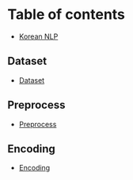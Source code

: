 # Table of contents

* [Korean NLP](README.md)

## Dataset

* [Dataset](dataset/dataset.md)

## Preprocess

* [Preprocess](preprocess/preprocess.md)

## Encoding

* [Encoding](encoding/encoding.md)

